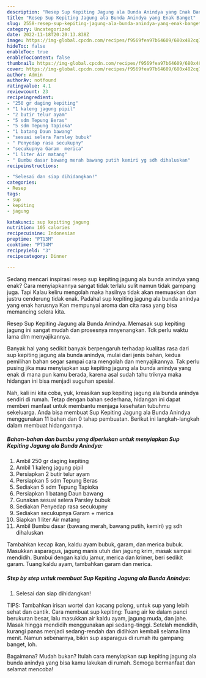 ```yaml
---
description: "Resep Sup Kepiting Jagung ala Bunda Anindya yang Enak Banget"
title: "Resep Sup Kepiting Jagung ala Bunda Anindya yang Enak Banget"
slug: 2558-resep-sup-kepiting-jagung-ala-bunda-anindya-yang-enak-banget
category: Uncategorized
date: 2022-11-18T20:20:13.838Z
image: https://img-global.cpcdn.com/recipes/f9569fea97b64609/680x482cq70/sup-kepiting-jagung-ala-bunda-anindya-foto-resep-utama.jpg
hideToc: false
enableToc: true
enableTocContent: false
thumbnail: https://img-global.cpcdn.com/recipes/f9569fea97b64609/680x482cq70/sup-kepiting-jagung-ala-bunda-anindya-foto-resep-utama.jpg
cover: https://img-global.cpcdn.com/recipes/f9569fea97b64609/680x482cq70/sup-kepiting-jagung-ala-bunda-anindya-foto-resep-utama.jpg
author: Admin
authorAv: notfound
ratingvalue: 4.1
reviewcount: 23
recipeingredient:
- "250 gr daging kepiting"
- "1 kaleng jagung pipil"
- "2 butir telur ayam"
- "5 sdm Tepung Beras"
- "5 sdm Tepung Tapioka"
- "1 batang Daun bawang"
- "sesuai selera Parsley bubuk"
- " Penyedap rasa secukupny"
- "secukupnya Garam  merica"
- "1 liter Air matang"
- " Bumbu dasar bawang merah bawang putih kemiri yg sdh dihaluskan"
recipeinstructions:

- "Selesai dan siap dihidangkan!"
categories:
- Resep
tags:
- sup
- kepiting
- jagung

katakunci: sup kepiting jagung 
nutrition: 105 calories
recipecuisine: Indonesian
preptime: "PT13M"
cooktime: "PT34M"
recipeyield: "3"
recipecategory: Dinner

---
```



Sedang mencari inspirasi resep sup kepiting jagung ala bunda anindya yang enak? Cara menyiapkannya sangat tidak terlalu sulit namun tidak gampang juga. Tapi Kalau keliru mengolah maka hasilnya tidak akan memuaskan dan justru cenderung tidak enak. Padahal sup kepiting jagung ala bunda anindya yang enak harusnya Kan mempunyai aroma dan cita rasa yang bisa memancing selera kita.


Resep Sup Kepiting Jagung ala Bunda Anindya. Memasak sup kepiting jagung ini sangat mudah dan prosesnya mnyenangkan. Tdk perlu waktu lama dlm menyajikannya.

Banyak hal yang sedikit banyak berpengaruh terhadap kualitas rasa dari sup kepiting jagung ala bunda anindya, mulai dari jenis bahan, kedua pemilihan bahan segar sampai cara mengolah dan menyajikannya. Tak perlu pusing jika mau menyiapkan sup kepiting jagung ala bunda anindya yang enak di mana pun kamu berada, karena asal sudah tahu triknya maka hidangan ini bisa menjadi suguhan spesial.


Nah, kali ini kita coba, yuk, kreasikan sup kepiting jagung ala bunda anindya sendiri di rumah. Tetap dengan bahan sederhana, hidangan ini dapat memberi manfaat untuk membantu menjaga kesehatan tubuhmu sekeluarga. Anda bisa membuat Sup Kepiting Jagung ala Bunda Anindya menggunakan 11 bahan dan 0 tahap pembuatan. Berikut ini langkah-langkah dalam membuat hidangannya.

<!--inarticleads1-->

##### Bahan-bahan dan bumbu yang diperlukan untuk menyiapkan Sup Kepiting Jagung ala Bunda Anindya:

1. Ambil 250 gr daging kepiting
1. Ambil 1 kaleng jagung pipil
1. Persiapkan 2 butir telur ayam
1. Persiapkan 5 sdm Tepung Beras
1. Sediakan 5 sdm Tepung Tapioka
1. Persiapkan 1 batang Daun bawang
1. Gunakan sesuai selera Parsley bubuk
1. Sediakan  Penyedap rasa secukupny
1. Sediakan secukupnya Garam + merica
1. Siapkan 1 liter Air matang
1. Ambil  Bumbu dasar (bawang merah, bawang putih, kemiri) yg sdh dihaluskan


Tambahkan kecap ikan, kaldu ayam bubuk, garam, dan merica bubuk. Masukkan asparagus, jagung manis utuh dan jagung krim, masak sampai mendidih. Bumbui dengan kaldu jamur, merica dan krimer, beri sedikit garam. Tuang kaldu ayam, tambahkan garam dan merica. 

<!--inarticleads2-->

##### Step by step untuk membuat Sup Kepiting Jagung ala Bunda Anindya:


1. Selesai dan siap dihidangkan!

TIPS: Tambahkan irisan wortel dan kacang polong, untuk sup yang lebih sehat dan cantik. Cara membuat sup kepiting: Tuang air ke dalam panci berukuran besar, lalu masukkan air kaldu ayam, jagung muda, dan jahe. Masak hingga mendidih menggunakan api sedang-tinggi. Setelah mendidih, kurangi panas menjadi sedang-rendah dan didihkan kembali selama lima menit. Namun sebenarnya, bikin sup asparagus di rumah itu gampang banget, loh. 

Bagaimana? Mudah bukan? Itulah cara menyiapkan sup kepiting jagung ala bunda anindya yang bisa kamu lakukan di rumah. Semoga bermanfaat dan selamat mencoba!
